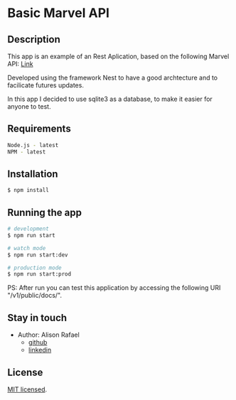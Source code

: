 # Basic Marvel API

## Description

This app is an example of an Rest Aplication, based on the following Marvel API:
[Link](https://developer.marvel.com/docs#!/public)

Developed using the framework Nest to have a good archtecture and to facilicate futures updates.

In this app I decided to use sqlite3 as a database, to make it easier for anyone to test.

## Requirements
```bash
Node.js - latest
NPM - latest
```

## Installation

```bash
$ npm install
```

## Running the app

```bash
# development
$ npm run start

# watch mode
$ npm run start:dev

# production mode
$ npm run start:prod
```
PS: After run you can test this application by accessing the following URI "/v1/public/docs/".

## Stay in touch

- Author: Alison Rafael
  - [github](https://github.com/armgalison/)
  - [linkedin](https://www.linkedin.com/in/armgalison/)

## License

  [MIT licensed](LICENSE).

